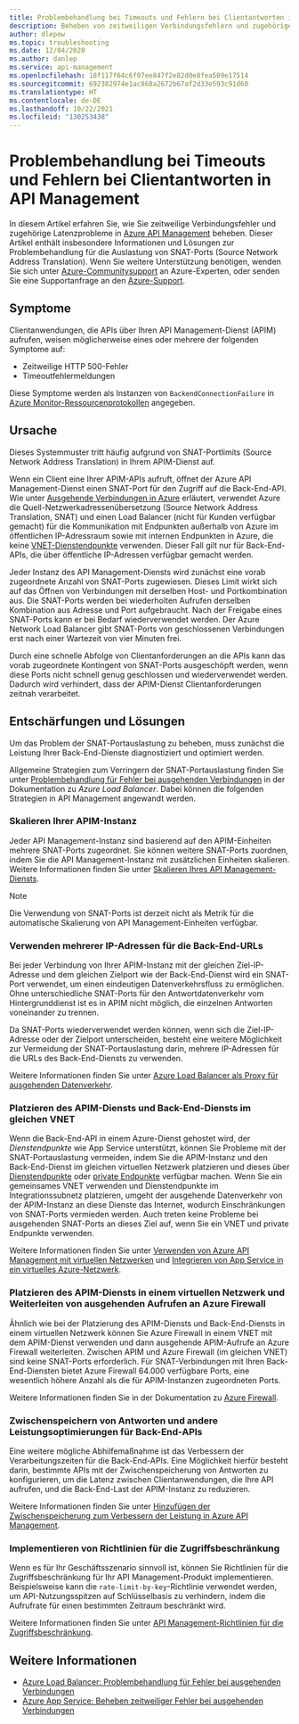 ```yaml
---
title: Problembehandlung bei Timeouts und Fehlern bei Clientantworten in API Management
description: Beheben von zeitweiligen Verbindungsfehlern und zugehörigen Latenzproblemen in API Management
author: dlepow
ms.topic: troubleshooting
ms.date: 12/04/2020
ms.author: danlep
ms.service: api-management
ms.openlocfilehash: 18f117f64c6f97ee847f2e82d0e8fea509e17514
ms.sourcegitcommit: 692382974e1ac868a2672b67af2d33e593c91d60
ms.translationtype: HT
ms.contentlocale: de-DE
ms.lasthandoff: 10/22/2021
ms.locfileid: "130253438"
---
```

# <a name="troubleshooting-client-response-timeouts-and-errors-with-api-management"></a>Problembehandlung bei Timeouts und Fehlern bei Clientantworten in API Management

In diesem Artikel erfahren Sie, wie Sie zeitweilige Verbindungsfehler und zugehörige Latenzprobleme in [Azure API Management](./api-management-key-concepts.md) beheben. Dieser Artikel enthält insbesondere Informationen und Lösungen zur Problembehandlung für die Auslastung von SNAT-Ports (Source Network Address Translation). Wenn Sie weitere Unterstützung benötigen, wenden Sie sich unter [Azure-Communitysupport](https://azure.microsoft.com/support/community/) an Azure-Experten, oder senden Sie eine Supportanfrage an den [Azure-Support](https://azure.microsoft.com/support/options/).

## <a name="symptoms"></a>Symptome

Clientanwendungen, die APIs über Ihren API Management-Dienst (APIM) aufrufen, weisen möglicherweise eines oder mehrere der folgenden Symptome auf:

* Zeitweilige HTTP 500-Fehler
* Timeoutfehlermeldungen

Diese Symptome werden als Instanzen von `BackendConnectionFailure` in [Azure Monitor-Ressourcenprotokollen](../azure-monitor/essentials/resource-logs.md) angegeben.

## <a name="cause"></a>Ursache

Dieses Systemmuster tritt häufig aufgrund von SNAT-Portlimits (Source Network Address Translation) in Ihrem APIM-Dienst auf.

Wenn ein Client eine Ihrer APIM-APIs aufruft, öffnet der Azure API Management-Dienst einen SNAT-Port für den Zugriff auf die Back-End-API. Wie unter [Ausgehende Verbindungen in Azure](../load-balancer/load-balancer-outbound-connections.md) erläutert, verwendet Azure die Quell-Netzwerkadressenübersetzung (Source Network Address Translation, SNAT) und einen Load Balancer (nicht für Kunden verfügbar gemacht) für die Kommunikation mit Endpunkten außerhalb von Azure im öffentlichen IP-Adressraum sowie mit internen Endpunkten in Azure, die keine [VNET-Dienstendpunkte](../virtual-network/virtual-network-service-endpoints-overview.md) verwenden. Dieser Fall gilt nur für Back-End-APIs, die über öffentliche IP-Adressen verfügbar gemacht werden.

Jeder Instanz des API Management-Diensts wird zunächst eine vorab zugeordnete Anzahl von SNAT-Ports zugewiesen. Dieses Limit wirkt sich auf das Öffnen von Verbindungen mit derselben Host- und Portkombination aus. Die SNAT-Ports werden bei wiederholten Aufrufen derselben Kombination aus Adresse und Port aufgebraucht. Nach der Freigabe eines SNAT-Ports kann er bei Bedarf wiederverwendet werden. Der Azure Network Load Balancer gibt SNAT-Ports von geschlossenen Verbindungen erst nach einer Wartezeit von vier Minuten frei.

Durch eine schnelle Abfolge von Clientanforderungen an die APIs kann das vorab zugeordnete Kontingent von SNAT-Ports ausgeschöpft werden, wenn diese Ports nicht schnell genug geschlossen und wiederverwendet werden. Dadurch wird verhindert, dass der APIM-Dienst Clientanforderungen zeitnah verarbeitet.

## <a name="mitigations-and-solutions"></a>Entschärfungen und Lösungen

Um das Problem der SNAT-Portauslastung zu beheben, muss zunächst die Leistung Ihrer Back-End-Dienste diagnostiziert und optimiert werden.

Allgemeine Strategien zum Verringern der SNAT-Portauslastung finden Sie unter [Problembehandlung für Fehler bei ausgehenden Verbindungen](../load-balancer/troubleshoot-outbound-connection.md) in der Dokumentation zu *Azure Load Balancer*. Dabei können die folgenden Strategien in API Management angewandt werden.

### <a name="scale-your-apim-instance"></a>Skalieren Ihrer APIM-Instanz

Jeder API Management-Instanz sind basierend auf den APIM-Einheiten mehrere SNAT-Ports zugeordnet. Sie können weitere SNAT-Ports zuordnen, indem Sie die API Management-Instanz mit zusätzlichen Einheiten skalieren. Weitere Informationen finden Sie unter [Skalieren Ihres API Management-Diensts](upgrade-and-scale.md#scale-your-api-management-service).

> [!NOTE]
> Die Verwendung von SNAT-Ports ist derzeit nicht als Metrik für die automatische Skalierung von API Management-Einheiten verfügbar.

### <a name="use-multiple-ips-for-your-backend-urls"></a>Verwenden mehrerer IP-Adressen für die Back-End-URLs

Bei jeder Verbindung von Ihrer APIM-Instanz mit der gleichen Ziel-IP-Adresse und dem gleichen Zielport wie der Back-End-Dienst wird ein SNAT-Port verwendet, um einen eindeutigen Datenverkehrsfluss zu ermöglichen. Ohne unterschiedliche SNAT-Ports für den Antwortdatenverkehr vom Hintergrunddienst ist es in APIM nicht möglich, die einzelnen Antworten voneinander zu trennen.

Da SNAT-Ports wiederverwendet werden können, wenn sich die Ziel-IP-Adresse oder der Zielport unterscheiden, besteht eine weitere Möglichkeit zur Vermeidung der SNAT-Portauslastung darin, mehrere IP-Adressen für die URLs des Back-End-Diensts zu verwenden.

Weitere Informationen finden Sie unter [Azure Load Balancer als Proxy für ausgehenden Datenverkehr](../load-balancer/load-balancer-outbound-connections.md).

### <a name="place-your-apim-and-backend-service-in-the-same-vnet"></a>Platzieren des APIM-Diensts und Back-End-Diensts im gleichen VNET

Wenn die Back-End-API in einem Azure-Dienst gehostet wird, der *Dienstendpunkte* wie App Service unterstützt, können Sie Probleme mit der SNAT-Portauslastung vermeiden, indem Sie die APIM-Instanz und den Back-End-Dienst im gleichen virtuellen Netzwerk platzieren und dieses über [Dienstendpunkte](../virtual-network/virtual-network-service-endpoints-overview.md) oder [private Endpunkte](../private-link/private-endpoint-overview.md) verfügbar machen. Wenn Sie ein gemeinsames VNET verwenden und Dienstendpunkte im Integrationssubnetz platzieren, umgeht der ausgehende Datenverkehr von der APIM-Instanz an diese Dienste das Internet, wodurch Einschränkungen von SNAT-Ports vermieden werden. Auch treten keine Probleme bei ausgehenden SNAT-Ports an dieses Ziel auf, wenn Sie ein VNET und private Endpunkte verwenden.

Weitere Informationen finden Sie unter [Verwenden von Azure API Management mit virtuellen Netzwerken](api-management-using-with-vnet.md) und [Integrieren von App Service in ein virtuelles Azure-Netzwerk](../app-service/overview-vnet-integration.md).

### <a name="place-your-apim-in-a-virtual-network-and-route-outbound-calls-to-azure-firewall"></a>Platzieren des APIM-Diensts in einem virtuellen Netzwerk und Weiterleiten von ausgehenden Aufrufen an Azure Firewall

Ähnlich wie bei der Platzierung des APIM-Diensts und Back-End-Diensts in einem virtuellen Netzwerk können Sie Azure Firewall in einem VNET mit dem APIM-Dienst verwenden und dann ausgehende APIM-Aufrufe an Azure Firewall weiterleiten. Zwischen APIM und Azure Firewall (im gleichen VNET) sind keine SNAT-Ports erforderlich. Für SNAT-Verbindungen mit Ihren Back-End-Diensten bietet Azure Firewall 64.000 verfügbare Ports, eine wesentlich höhere Anzahl als die für APIM-Instanzen zugeordneten Ports.

Weitere Informationen finden Sie in der Dokumentation zu [Azure Firewall](../firewall/overview.md).

### <a name="consider-response-caching-and-other-backend-performance-tuning"></a>Zwischenspeichern von Antworten und andere Leistungsoptimierungen für Back-End-APIs

Eine weitere mögliche Abhilfemaßnahme ist das Verbessern der Verarbeitungszeiten für die Back-End-APIs. Eine Möglichkeit hierfür besteht darin, bestimmte APIs mit der Zwischenspeicherung von Antworten zu konfigurieren, um die Latenz zwischen Clientanwendungen, die Ihre API aufrufen, und die Back-End-Last der APIM-Instanz zu reduzieren.

Weitere Informationen finden Sie unter [Hinzufügen der Zwischenspeicherung zum Verbessern der Leistung in Azure API Management](api-management-howto-cache.md).

### <a name="consider-implementing-access-restriction-policies"></a>Implementieren von Richtlinien für die Zugriffsbeschränkung

Wenn es für Ihr Geschäftsszenario sinnvoll ist, können Sie Richtlinien für die Zugriffsbeschränkung für Ihr API Management-Produkt implementieren. Beispielsweise kann die `rate-limit-by-key`-Richtlinie verwendet werden, um API-Nutzungsspitzen auf Schlüsselbasis zu verhindern, indem die Aufrufrate für einen bestimmten Zeitraum beschränkt wird.

Weitere Informationen finden Sie unter [API Management-Richtlinien für die Zugriffsbeschränkung](api-management-access-restriction-policies.md).

## <a name="see-also"></a>Weitere Informationen

* [Azure Load Balancer: Problembehandlung für Fehler bei ausgehenden Verbindungen](../load-balancer/troubleshoot-outbound-connection.md)
* [Azure App Service: Beheben zeitweiliger Fehler bei ausgehenden Verbindungen](../app-service/troubleshoot-intermittent-outbound-connection-errors.md)